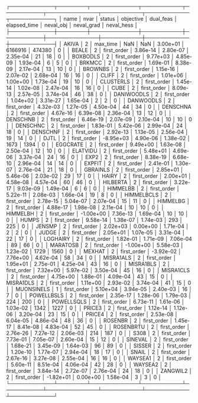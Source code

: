 ┌────────────┬────────┬─────────────┬───────────┬───────────┬──────────────┬───────────┬────────────┬────────────┐
│       name │   nvar │      status │ objective │ dual_feas │ elapsed_time │ neval_obj │ neval_grad │ neval_hess │
├────────────┼────────┼─────────────┼───────────┼───────────┼──────────────┼───────────┼────────────┼────────────┤
│      AKIVA │      2 │    max_time │       NaN │       NaN │     3.00e+01 │   6166916 │     474380 │          0 │
│      BEALE │      2 │ first_order │  3.86e-14 │  2.80e-07 │     2.35e-04 │        21 │         18 │          0 │
│   BOXBODLS │      2 │ first_order │  9.77e+03 │  4.85e-09 │     1.93e-04 │         6 │          5 │          0 │
│     BRKMCC │      2 │ first_order │  1.69e-01 │  8.38e-09 │     2.17e-04 │        13 │         10 │          0 │
│    BROWNBS │      2 │ first_order │  1.15e-16 │  2.07e-02 │     2.68e-04 │        16 │         16 │          0 │
│      CLIFF │      2 │ first_order │  1.01e+06 │  1.00e+00 │     1.73e-04 │        19 │         10 │          0 │
│  CLUSTERLS │      2 │ first_order │  1.45e-14 │  1.02e-08 │     2.47e-04 │        16 │         16 │          0 │
│       CUBE │      2 │ first_order │  8.09e-13 │  2.57e-05 │     3.74e-04 │        46 │         38 │          0 │
│ DANIWOODLS │      2 │ first_order │  1.04e+02 │  3.31e-27 │     1.65e-04 │         2 │          2 │          0 │
│  DANWOODLS │      2 │ first_order │  4.32e-03 │  1.27e-05 │     4.50e-04 │        44 │         34 │          0 │
│   DENSCHNA │      2 │ first_order │  4.67e-16 │  6.39e-08 │     2.36e-04 │        13 │         12 │          0 │
│   DENSCHNB │      2 │ first_order │  6.46e-19 │  2.07e-09 │     2.10e-04 │        10 │         10 │          0 │
│   DENSCHNC │      2 │ first_order │  1.83e-01 │  5.42e-06 │     2.99e-04 │        24 │         18 │          0 │
│   DENSCHNF │      2 │ first_order │  2.92e-13 │  1.13e-05 │     2.56e-04 │        19 │         14 │          0 │
│       DJTL │      2 │ first_order │ -8.95e+03 │  4.90e-06 │     1.38e-02 │      1673 │       1394 │          0 │
│   EGGCRATE │      2 │ first_order │  9.49e+00 │  1.63e-08 │     2.50e-04 │        12 │         10 │          0 │
│   ELATVIDU │      2 │ first_order │  5.48e+01 │  4.69e-06 │     3.37e-04 │        24 │         16 │          0 │
│       EXP2 │      2 │ first_order │  8.38e-19 │  6.68e-10 │     2.96e-04 │        14 │         14 │          0 │
│     EXPFIT │      2 │ first_order │  2.41e-01 │  1.30e-07 │     2.76e-04 │        21 │         18 │          0 │
│   GBRAINLS │      2 │ first_order │  2.85e+01 │  5.46e-06 │     2.03e-02 │        29 │         17 │          0 │
│      HAIRY │      2 │ first_order │  2.00e+01 │  4.58e-08 │     4.57e-04 │        60 │         46 │          0 │
│   HILBERTA │      2 │ first_order │  3.22e-17 │  9.03e-09 │     1.49e-04 │         6 │          6 │          0 │
│   HIMMELBB │      2 │ first_order │  5.22e-11 │  2.08e-03 │     1.66e-04 │        19 │          8 │          0 │
│ HIMMELBCLS │      2 │ first_order │  2.78e-15 │  5.04e-07 │     2.07e-04 │        15 │         11 │          0 │
│   HIMMELBG │      2 │ first_order │  4.88e-17 │  1.98e-08 │     2.11e-04 │        10 │         10 │          0 │
│   HIMMELBH │      2 │ first_order │ -1.00e+00 │  7.36e-13 │     1.69e-04 │        10 │         10 │          0 │
│      HUMPS │      2 │ first_order │  9.58e-14 │  1.38e-07 │     1.74e-03 │       293 │        225 │          0 │
│     JENSMP │      2 │ first_order │  2.02e+03 │  0.00e+00 │     1.71e-04 │         2 │          2 │          0 │
│      JUDGE │      2 │ first_order │  2.05e+01 │  1.07e-05 │     3.31e-04 │        22 │         17 │          0 │
│   LOGHAIRY │      2 │ first_order │  1.82e-01 │  1.71e-09 │     7.06e-04 │        89 │         66 │          0 │
│   MARATOSB │      2 │ first_order │ -1.00e+00 │  5.58e-03 │     1.23e-02 │      1729 │       1560 │          0 │
│     MEXHAT │      2 │ first_order │ -3.92e-02 │  7.76e+00 │     4.62e-04 │        58 │         34 │          0 │
│  MISRA1ALS │      2 │ first_order │  1.95e+01 │  2.75e-01 │     4.25e-04 │        43 │         16 │          0 │
│  MISRA1BLS │      2 │ first_order │  7.32e+00 │  5.97e-02 │     3.50e-04 │        45 │         16 │          0 │
│  MISRA1CLS │      2 │ first_order │  4.75e+00 │  1.88e-01 │     4.09e-04 │        43 │         15 │          0 │
│  MISRA1DLS │      2 │ first_order │  1.11e+00 │  2.93e-02 │     3.74e-04 │        41 │         15 │          0 │
│ MUONSINELS │      1 │ first_order │  5.10e+04 │  3.94e-05 │     2.40e-03 │        16 │          7 │          0 │
│ POWELLBSLS │      2 │ first_order │  2.35e-17 │  1.28e-06 │     1.79e-03 │       224 │        200 │          0 │
│ POWELLSQLS │      2 │ first_order │  6.73e-11 │  1.61e-06 │     1.03e-02 │      1342 │       1227 │          0 │
│     PRICE3 │      2 │ first_order │  1.12e-14 │  1.12e-06 │     3.20e-04 │        23 │         15 │          0 │
│     PRICE4 │      2 │ first_order │  2.53e-08 │  6.04e-05 │     4.86e-04 │        48 │         36 │          0 │
│    ROSENBR │      2 │ first_order │  1.45e-17 │  8.41e-08 │     4.83e-04 │        52 │         45 │          0 │
│  ROSENBRTU │      2 │ first_order │  2.76e-26 │  7.27e-12 │     2.06e-03 │       214 │        187 │          0 │
│       S308 │      2 │ first_order │  7.73e-01 │  7.05e-07 │     2.60e-04 │        15 │         12 │          0 │
│    SINEVAL │      2 │ first_order │  1.68e-21 │  3.45e-09 │     1.64e-03 │        96 │         89 │          0 │
│     SISSER │      2 │ first_order │  1.20e-10 │  1.77e-07 │     2.94e-04 │        18 │         17 │          0 │
│      SNAIL │      2 │ first_order │  2.67e-16 │  3.27e-08 │     2.55e-04 │        16 │         16 │          0 │
│    WAYSEA1 │      2 │ first_order │  5.60e-11 │  8.51e-04 │     4.06e-04 │        42 │         28 │          0 │
│    WAYSEA2 │      2 │ first_order │  3.84e-14 │  2.72e-07 │     2.76e-04 │        24 │         18 │          0 │
│   ZANGWIL2 │      2 │ first_order │ -1.82e+01 │  0.00e+00 │     1.58e-04 │         3 │          3 │          0 │
└────────────┴────────┴─────────────┴───────────┴───────────┴──────────────┴───────────┴────────────┴────────────┘
